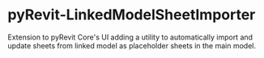 # pyRevit-LinkedModelSheetImporter
Extension to pyRevit Core's UI adding a utility to automatically import and update sheets from linked model as placeholder sheets in the main model.
